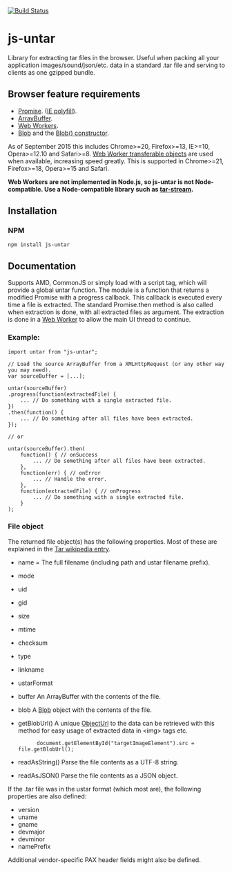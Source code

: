 [![Build Status](https://travis-ci.org/InvokIT/js-untar.svg?branch=master)](https://travis-ci.org/InvokIT/js-untar)

# js-untar
Library for extracting tar files in the browser.
Useful when packing all your application images/sound/json/etc. data in a standard .tar file and serving to clients as one gzipped bundle.

## Browser feature requirements
* [Promise](https://developer.mozilla.org/en-US/docs/Web/JavaScript/Reference/Global_Objects/Promise). ([IE polyfill](https://www.npmjs.com/package/promise)).
* [ArrayBuffer](https://developer.mozilla.org/en-US/docs/Web/JavaScript/Reference/Global_Objects/ArrayBuffer).
* [Web Workers](https://developer.mozilla.org/en-US/docs/Web/API/Web_Workers_API).
* [Blob](https://developer.mozilla.org/en-US/docs/Web/API/Blob) and the [Blob() constructor](https://developer.mozilla.org/en-US/docs/Web/API/Blob/Blob).

As of September 2015 this includes Chrome>=20, Firefox>=13, IE>=10, Opera>=12.10 and Safari>=8.
[Web Worker transferable objects](https://developer.mozilla.org/en-US/docs/Web/API/Worker/postMessage) are used when available, increasing speed greatly. This is supported in Chrome>=21, Firefox>=18, Opera>=15 and Safari.

**Web Workers are not implemented in Node.js, so js-untar is not Node-compatible. Use a Node-compatible library such as [tar-stream](https://www.npmjs.com/package/tar-stream).**

## Installation
### NPM
	npm install js-untar

## Documentation
Supports AMD, CommonJS or simply load with a script tag, which will provide a global untar function.
The module is a function that returns a modified Promise with a progress callback.
This callback is executed every time a file is extracted.
The standard Promise.then method is also called when extraction is done, with all extracted files as argument.
The extraction is done in a [Web Worker](https://developer.mozilla.org/en-US/docs/Web/API/Web_Workers_API) to allow the main UI thread to continue.

### Example:

	import untar from "js-untar";

	// Load the source ArrayBuffer from a XMLHttpRequest (or any other way you may need).
	var sourceBuffer = [...];

	untar(sourceBuffer)
	.progress(function(extractedFile) {
		... // Do something with a single extracted file.
	})
	.then(function() {
		... // Do something after all files have been extracted.
	});

	// or

	untar(sourceBuffer).then(
		function() { // onSuccess
			... // Do something after all files have been extracted.
		},
		function(err) { // onError
			... // Handle the error.
		},
		function(extractedFile) { // onProgress
			... // Do something with a single extracted file.
		}
	);

### File object
The returned file object(s) has the following properties. Most of these are explained in the [Tar wikipedia entry](https://en.wikipedia.org/wiki/Tar_(computing)#File_format).

* name = The full filename (including path and ustar filename prefix).
* mode
* uid
* gid
* size
* mtime
* checksum
* type
* linkname
* ustarFormat
* buffer An ArrayBuffer with the contents of the file.
* blob A [Blob](https://developer.mozilla.org/en-US/docs/Web/API/Blob) object with the contents of the file.
* getBlobUrl()
  A unique [ObjectUrl](https://developer.mozilla.org/en-US/docs/Web/API/URL/createObjectURL) to the data can be retrieved with this method for easy usage of extracted data in &lt;img&gt; tags etc.

  			document.getElementById("targetImageElement").src = file.getBlobUrl();
* readAsString()
	Parse the file contents as a UTF-8 string.
* readAsJSON()
	Parse the file contents as a JSON object.

If the .tar file was in the ustar format (which most are), the following properties are also defined:

* version
* uname
* gname
* devmajor
* devminor
* namePrefix

Additional vendor-specific PAX header fields might also be defined.
